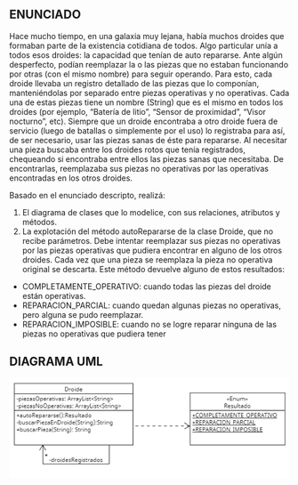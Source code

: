 ## ENUNCIADO

Hace mucho tiempo, en una galaxia muy lejana, había muchos droides que formaban parte de la existencia cotidiana de todos. Algo particular unía a todos esos droides: la capacidad que tenían de auto repararse. Ante algún desperfecto, podían reemplazar la o las piezas que no estaban funcionando por otras (con el mismo nombre) para seguir operando.
Para esto, cada droide llevaba un registro detallado de las piezas que lo componían, manteniéndolas por separado entre piezas operativas y no operativas. Cada una de estas piezas tiene un nombre (String) que es el mismo en todos los droides (por ejemplo, “Batería de litio”, “Sensor de proximidad”, 
“Visor nocturno”, etc). 
Siempre que un droide encontraba a otro droide fuera de servicio (luego de batallas o simplemente por el uso) lo registraba para así, de ser necesario, usar las piezas sanas de éste para repararse. Al necesitar una pieza buscaba entre los droides rotos que tenía registrados, chequeando si encontraba entre ellos las piezas sanas que necesitaba. De encontrarlas, reemplazaba sus piezas no operativas por las operativas encontradas en los otros droides.


Basado en el enunciado descripto, realizá:
1. El diagrama de clases que lo modelice, con sus relaciones, atributos y métodos.
2. La explotación del método autoRepararse de la clase Droide, que no recibe parámetros. Debe intentar reemplazar sus piezas no operativas por las piezas operativas que pudiera encontrar en alguno de los otros droides. Cada vez que una pieza se reemplaza la pieza no operativa original se descarta. Este método devuelve alguno de estos resultados:
- COMPLETAMENTE_OPERATIVO: cuando todas las piezas del droide están operativas.
- REPARACION_PARCIAL: cuando quedan algunas piezas no operativas, pero alguna se pudo reemplazar.
- REPARACION_IMPOSIBLE: cuando no se logre reparar ninguna de las piezas no operativas que pudiera tener


## DIAGRAMA UML

![UML](UML.png)